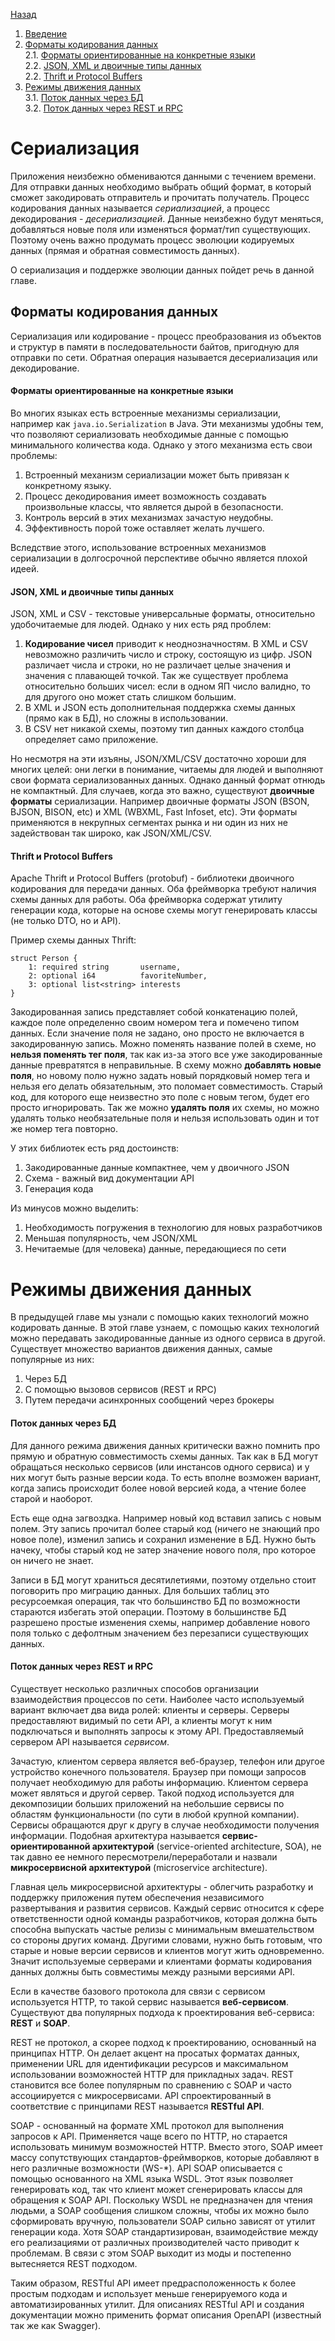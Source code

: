 [Назад](./README.md)

1. [Введение](#сериализация)
2. [Форматы кодирования данных](#форматы-кодирования-данных)  
   2.1. [Форматы ориентированные на конкретные языки](#форматы-ориентированные-на-конкретные-языки)  
   2.2. [JSON, XML и двоичные типы данных](#json-xml-и-двоичные-типы-данных)  
   2.2. [Thrift и Protocol Buffers](#thrift-и-protocol-buffers)  
3. [Режимы движения данных](#режимы-движения-данных)  
   3.1. [Поток данных через БД](#поток-данных-через-бд)  
   3.2. [Поток данных через REST и RPC](#поток-данных-через-rest-и-rpc)

# Сериализация
Приложения неизбежно обмениваются данными с течением времени. Для отправки данных необходимо выбрать общий формат, 
в который сможет закодировать отправитель и прочитать получатель. Процесс кодирования данных называется _сериализацией_, 
а процесс декодирования - _десериализацией_. Данные неизбежно будут меняться, добавляться новые поля или изменяться 
формат/тип существующих. Поэтому очень важно продумать процесс эволюции кодируемых данных (прямая и обратная 
совместимость данных).  

О сериализация и поддержке эволюции данных пойдет речь в данной главе.

## Форматы кодирования данных
Сериализация или кодирование - процесс преобразования из объектов и структур в памяти в последовательности 
байтов, пригодную для отправки по сети. Обратная операция называется десериализация или декодирование. 

#### Форматы ориентированные на конкретные языки
Во многих языках есть встроенные механизмы сериализации, например как `java.io.Serialization` в Java. Эти механизмы 
удобны тем, что позволяют сериализовать необходимые данные с помощью минимального количества кода. Однако у этого 
механизма есть свои проблемы:
1) Встроенный механизм сериализации может быть привязан к конкретному языку. 
2) Процесс декодирования имеет возможность создавать произвольные классы, что является дырой в безопасности.
3) Контроль версий в этих механизмах зачастую неудобны.
4) Эффективность порой тоже оставляет желать лучшего.

Вследствие этого, использование встроенных механизмов сериализации в долгосрочной перспективе обычно является плохой 
идеей.

#### JSON, XML и двоичные типы данных
JSON, XML и CSV - текстовые универсальные форматы, относительно удобочитаемые для людей. Однако у них есть ряд проблем:
1) **Кодирование чисел** приводит к неоднозначностям. В XML и CSV невозможно различить число и строку, состоящую из цифр.
JSON различает числа и строки, но не различает целые значения и значения с плавающей точкой. Так же существует проблема
относительно больших чисел: если в одном ЯП число валидно, то для другого оно может стать слишком большим. 
2) В XML и JSON есть дополнительная поддержка схемы данных (прямо как в БД), но сложны в использовании.
3) В CSV нет никакой схемы, поэтому тип данных каждого столбца определяет само приложение. 

Но несмотря на эти изъяны, JSON/XML/CSV достаточно хороши для многих целей: они легки в понимание, читаемы для людей и 
выполняют свои формата сериализованных данных. Однако данный формат отнюдь не компактный. Для случаев, когда это важно,
существуют **двоичные форматы** сериализации. Например двоичные форматы JSON (BSON, BJSON, BISON, etc) и XML 
(WBXML, Fast Infoset, etc). Эти форматы применяются в некрупных сегментах рынка и ни один из них не задействован так
широко, как JSON/XML/CSV. 

#### Thrift и Protocol Buffers
Apache Thrift и Protocol Buffers (protobuf) - библиотеки двоичного кодирования для передачи данных. Оба фреймворка
требуют наличия схемы данных для работы. Оба фреймворка содержат утилиту генерации кода, которые на основе схемы 
могут генерировать классы (не только DTO, но и API).

Пример схемы данных Thrift:
```
struct Person {
    1: required string       username,
    2: optional i64          favoriteNumber,
    3: optional list<string> interests
}
```

Закодированная запись представляет собой конкатенацию полей, каждое поле определенно своим номером тега и помечено 
типом данных. Если значение поля не задано, оно просто не включается в закодированную запись. Можно поменять название
полей в схеме, но **нельзя поменять тег поля**, так как из-за этого все уже закодированные данные превратятся в 
неправильные. В схему можно **добавлять новые поля**, но новому полю нужно задать новый порядковый номер тега и нельзя
его делать обязательным, это поломает совместимость. Старый код, для которого еще неизвестно это поле с новым тегом, 
будет его просто игнорировать. Так же можно **удалять поля** их схемы, но можно удалять только необязательные поля 
и нельзя использовать один и тот же номер тега повторно. 

У этих библиотек есть ряд достоинств:
1) Закодированные данные компактнее, чем у двоичного JSON
2) Схема - важный вид документации API
3) Генерация кода

Из минусов можно выделить:
1) Необходимость погружения в технологию для новых разработчиков
2) Меньшая популярность, чем JSON/XML
3) Нечитаемые (для человека) данные, передающиеся по сети

# Режимы движения данных
В предыдущей главе мы узнали с помощью каких технологий можно кодировать данные. В этой главе узнаем, с помощью каких 
технологий можно передавать закодированные данные из одного сервиса в другой. Существует множество вариантов движения 
данных, самые популярные из них:
1) Через БД
2) С помощью вызовов сервисов (REST и RPC)
3) Путем передачи асинхронных сообщений через брокеры

#### Поток данных через БД
Для данного режима движения данных критически важно помнить про прямую и обратную совместимость схемы данных. Так как
в БД могут обращаться несколько сервисов (или инстансов одного сервиса) и у них могут быть разные версии кода. То есть
вполне возможен вариант, когда запись происходит более новой версией кода, а чтение более старой и наоборот. 

Есть еще одна загвоздка. Например новый код вставил запись с новым полем. Эту запись прочитал более старый код (ничего
не знающий про новое поле), изменил запись и сохранил изменение в БД. Нужно быть начеку, чтобы старый код не затер
значение нового поля, про которое он ничего не знает.

Записи в БД могут храниться десятилетиями, поэтому отдельно стоит поговорить про миграцию данных. Для больших таблиц это
ресурсоемкая операция, так что большинство БД по возможности стараются избегать этой операции. Поэтому в большинстве БД
разрешено простые изменения схемы, например добавление нового поля только с дефолтным значением без перезаписи 
существующих данных. 

#### Поток данных через REST и RPC
Существует несколько различных способов организации взаимодействия процессов по сети. Наиболее часто используемый 
вариант включает два вида ролей: клиенты и серверы. Серверы предоставляют видимый по сети API, а клиенты могут к ним 
подключаться и выполнять запросы к этому API. Предоставляемый сервером API называется _сервисом_.

Зачастую, клиентом сервера является веб-браузер, телефон или другое устройство конечного пользователя. Браузер 
при помощи запросов получает необходимую для работы информацию. Клиентом сервера может являться и другой сервер. 
Такой подход используется для декомпозиции больших приложений на небольшие сервисы по областям функциональности (по 
сути в любой крупной компании). Сервисы обращаются друг к другу в случае необходимости получения информации. Подобная
архитектура называется **сервис-ориентированной архитектурой** (service-oriented architecture, SOA), не так давно
ее немного пересмотрели/переработали и назвали **микросервисной архитектурой** (microservice architecture).

Главная цель микросервисной архитектуры - облегчить разработку и поддержку приложения путем обеспечения независимого
развертывания и развития сервисов. Каждый сервис относится к сфере ответственности одной команды разработчиков, которая
должна быть способна выпускать частые релизы с минимальным вмешательством со стороны других команд. Другими словами, 
нужно быть готовым, что старые и новые версии сервисов и клиентов могут жить одновременно. Значит используемые
серверами и клиентами форматы кодирования данных должны быть совместимы между разными версиями API.

Если в качестве базового протокола для связи с сервисом используется HTTP, то такой сервис называется **веб-сервисом**.
Существуют два популярных подхода к проектирования веб-сервиса: **REST** и **SOAP**.

REST не протокол, а скорее подход к проектированию, основанный на принципах HTTP. Он делает акцент на просатых форматах
данных, применении URL для идентификации ресурсов и максимальном использовании возможностей HTTP для прикладных задач. 
REST становится все более популярным по сравнению с SOAP и часто ассоциируется с микросервисами. API спроектированный в 
соответствие с принципами REST называется **RESTful API**.

SOAP - основанный на формате XML протокол для выполнения запросов к API. Применяется чаще всего по HTTP, но старается
использовать минимум возможностей HTTP. Вместо этого, SOAP имеет массу сопутствующих стандартов-фреймворков, которые
добавляют в него различные возможности (WS-*). API SOAP описывается с помощью основанного на XML языка WSDL. Этот язык
позволяет генерировать код, так что клиент может сгенерировать классы для обращения к SOAP API. Поскольку WSDL не 
предназначен для чтения людьми, а SOAP сообщения слишком сложны, чтобы их можно было сформировать вручную, пользователи
SOAP сильно зависят от утилит генерации кода. Хотя SOAP стандартизирован, взаимодействие между его реализациями от 
различных производителей часто приводит к проблемам. В связи с этом SOAP выходит из моды и постепенно вытесняется REST
подходом. 

Таким образом, RESTful API имеет предрасположенность к более простым подходам и использует меньше генерируемого кода и
автоматизированных утилит. Для описаниях RESTful API и создания документации можно применить формат описания 
OpenAPI (известный так же как Swagger).
